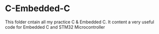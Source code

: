 # C-Embedded-C

This folder cntain all my practice C & Embedded C.
It content a very useful code for Embedded C and STM32 Microcontroller
